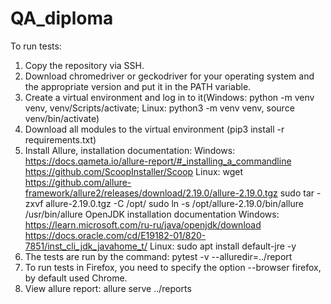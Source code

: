 # QA_diploma 

To run tests:

1. Copy the repository via SSH.
2. Download chromedriver or geckodriver for your operating system and the appropriate version and put it in the PATH variable.
3. Create a virtual environment and log in to it(Windows: python -m venv venv, venv/Scripts/activate;
Linux: python3 -m venv venv, source venv/bin/activate)
4. Download all modules to the virtual environment (pip3 install -r requirements.txt)
5. Install Allure, installation documentation:
    Windows: https://docs.qameta.io/allure-report/#_installing_a_commandline
https://github.com/ScoopInstaller/Scoop
    Linux: wget https://github.com/allure-framework/allure2/releases/download/2.19.0/allure-2.19.0.tgz
sudo tar -zxvf allure-2.19.0.tgz -C /opt/ 
sudo ln -s /opt/allure-2.19.0/bin/allure /usr/bin/allure
OpenJDK installation documentation
    Windows: https://learn.microsoft.com/ru-ru/java/openjdk/download
https://docs.oracle.com/cd/E19182-01/820-7851/inst_cli_jdk_javahome_t/
    Linux: sudo apt install default-jre -y
6. The tests are run by the command: pytest -v --alluredir=../report
7. To run tests in Firefox, you need to specify the option --browser firefox, by default used Chrome.
8. View allure report: allure serve ../reports